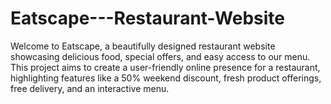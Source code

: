 # Eatscape---Restaurant-Website
Welcome to Eatscape, a beautifully designed restaurant website showcasing delicious food, special offers, and easy access to our menu. This project aims to create a user-friendly online presence for a restaurant, highlighting features like a 50% weekend discount, fresh product offerings, free delivery, and an interactive menu.
